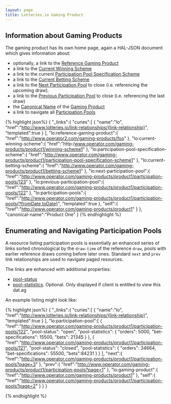 ```yaml
---
layout: page
title: Lotteries.io Gaming Product
---
```


## Information about Gaming Products

The gaming product has its own home page, again a HAL-JSON document which gives information about:

* optionally, a link to the [Reference Gaming Product](../link-relationships/reference-gaming-product)
* a link to the [Current Winning Scheme](../link-relationships/current-winning-scheme)
* a link to the current [Participation Pool Specification Scheme](../link-relationships/participation-pool-specification-scheme)
* a link to the [Current Betting Scheme](../link-relationships/current-betting-scheme)
* a link to the [Next Participation Pool](../link-relationships/next-participation-pool) to close (i.e. referencing the upcoming draw).
* a link to the [Previous Participation Pool](../link-relationships/previous-participation-pool) to close (i.e. referencing the last draw)
* the [Canonical Name](../properties/canonical-name) of the [Gaming Product](../concepts/gaming-product)
* a link to navigate all [Participation Pools](../link-relationships/participation-pools)

{% highlight json%}
{
   "_links":{
      "curies":[
         {
            "name":"lo",
            "href":"http://www.lotteries.io/link-relationships/{link-relationship}",
            "templated":true
         }
      ],
      "lo:reference-gaming-product":{
         "href":"http://www.operator2.com/gaming-products/foo"
      },
      "lo:current-winning-scheme":{
         "href":"http:/www.operator.com/gaming-products/product1/winning-scheme1"
      },
      "lo:participation-pool-specification-scheme":{
         "href":"http://www.operator.com/gaming-products/product1/participation-pool-specification-scheme1"
      },
      "lo:current-betting-scheme":{
         "href":"http://www.operator.com/gaming-products/product1/betting-scheme1"
      },
      "lo:next-participation-pool":{
         "href":"http://www.operator.com/gaming-products/product1/participation-pools/123"
      },
      "lo:previous-participation-pool":{
         "href":"http://www.operator.com/gaming-products/product1/participation-pools/122"
      },
      "lo:participation-pools":{
         "href":"http://www.operator.com/gaming-products/product1/participation-pools{?fromDate,toDate}",
         "templated":true
      },
      "self":{
         "href":"http://www.operator.com/gaming-products/product1"
      }
   },
   "canonical-name":"Product One"
}
{% endhighlight %}

## Enumerating and Navigating Participation Pools

A resource listing participation pools is essentially an enhanced series of links sorted chronological by the `draw-time` of the reference `draw`, pools with earlier reference draws coming before later ones. Standard `next` and `prev` link relationships are used to navigate paged resources.

The links are enhanced with additional properties:
* [pool-status](../properties/pool-status)
* [pool-statistics](../properties/pool-statistics). Optional. Only displayed if client is entitled to view this dat.ag

An example listing might look like:

{% highlight json%}
{
   "_links":{
      "curies":[
         {
            "name":"lo",
            "href":"http://www.lotteries.io/link-relationships/{link-relationship}",
            "templated":true
         }
      ],
      "lo:participation-pool":[
         {
            "href":"http://www.operator.com/gaming-products/product1/participation-pools/122",
            "pool-status": "open",
            "pool-statistics": {
              "orders": 5000,
              "bet-specifications": 15500,
              "bets": 21345
            }
         },
         {
            "href":"http://www.operator.com/gaming-products/product1/participation-pools/121",
            "pool-status": "closed",
            "pool-statistics": {
              "orders": 34664,
              "bet-specifications": 55500,
              "bets":84231
            }
         }
      ],
      "next":{
         "href":"http://www.operator.com/gaming-products/product1/participation-pools?page=3"
      },
      "prev":{
         "href":"http://www.operator.com/gaming-products/product1/participation-pools?page=1"
      },
      "lo:gaming-product":{
         "href":"http://www.operator.com/gaming-products/product1"
      },
      "self":{
         "href":"http://www.operator.com/gaming-products/product1/participation-pools?page=2"
      }
   }
}

{% endhighlight %}
